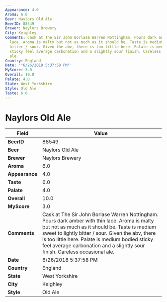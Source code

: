 ```yaml
---
Appearance: 4.0
Aroma: 6.0
Beer: Naylors Old Ale
BeerID: 88549
Brewer: Naylors Brewery
City: Keighley
Comments: Cask at The Sir John Borlase Warren Nottingham. Pours dark amber with thin
  lace. Aroma is malty but not as much as it should be. Taste is medium sweet to lightly
  bitter / sour. Given the abv, there is too little here. Palate is medium bodied
  sticky feel average carbonation and a slightly sour finish. Careless occasional
  ale.
Country: England
Date: '"6/26/2018 5:37:58 PM"'
MyScore: 3.0
Overall: 10.0
Palate: 4.0
State: West Yorkshire
Style: Old Ale
Taste: 6.0
---
```


# Naylors Old Ale

| Field         | Value |
|---------------|-------|
| **BeerID** | 88549 |
| **Beer** | Naylors Old Ale |
| **Brewer** | Naylors Brewery |
| **Aroma** | 6.0 |
| **Appearance** | 4.0 |
| **Taste** | 6.0 |
| **Palate** | 4.0 |
| **Overall** | 10.0 |
| **MyScore** | 3.0 |
| **Comments** | Cask at The Sir John Borlase Warren Nottingham. Pours dark amber with thin lace. Aroma is malty but not as much as it should be. Taste is medium sweet to lightly bitter / sour. Given the abv, there is too little here. Palate is medium bodied sticky feel average carbonation and a slightly sour finish. Careless occasional ale. |
| **Date** | 6/26/2018 5:37:58 PM |
| **Country** | England |
| **State** | West Yorkshire |
| **City** | Keighley |
| **Style** | Old Ale |
